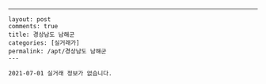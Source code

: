 ---
    layout: post
    comments: true
    title: 경상남도 남해군
    categories: [실거래가]
    permalink: /apt/경상남도 남해군
    ---

    2021-07-01 실거래 정보가 없습니다.

    